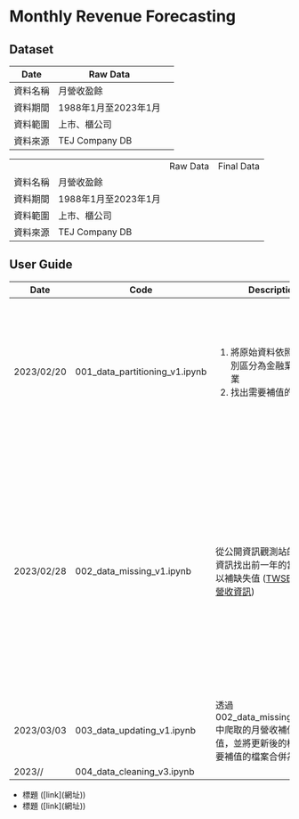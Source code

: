 # Monthly Revenue Forecasting

## Dataset

|Date|Raw Data||
|---|---|---|
|資料名稱|月營收盈餘||
|資料期間|1988年1月至2023年1月||
|資料範圍|上市、櫃公司||
|資料來源|TEJ Company DB||


<table>
  <th>
    <td></td>
    <td>Raw Data</td>
    <td>Final Data</td>
  </th>
  <tr>
    <td>資料名稱</td>
    <td colspan="2">月營收盈餘</td>
  </tr>
  <tr>
    <td>資料期間</td>
    <td>1988年1月至2023年1月</td>
    <td></td>
  </tr>
  <tr>
    <td>資料範圍</td>
    <td colspan="2">上市、櫃公司</td>
  </tr>
  <tr>
    <td>資料來源</td>
    <td colspan="2">TEJ Company DB</td>
  </tr>
</table>


## User Guide

|Date|Code|Description|References|
|---|---|---|---|
|2023/02/20|001_data_partitioning_v1.ipynb|<ol><li>將原始資料依照TSE產業別區分為金融業與非金融業</li><li>找出需要補值的缺失值</li></ul>|<ul><li>Pivot Table (樞紐分析表) ([link](https://www.learncodewithmike.com/2022/02/pandas-pivot-table.html))</li><li>Counting Continuous NaN Values for Pandas Time Series ([link](https://stackoverflow.com/questions/52561874/counting-continuous-nan-values-in-panda-time-series))</li></ul>|
|2023/02/28|002_data_missing_v1.ipynb|從公開資訊觀測站的每月營收資訊找出前一年的當月營收，以補缺失值 ([TWSE MOPS 月營收資訊](https://mops.twse.com.tw/mops/web/t05st10_ifrs))|<ul><li>Creating Time Range in Python: Date Range and Month Range ([link](https://catriscode.com/2021/02/27/creating-time-range-in-python/))</li><li>爬蟲：公開資訊觀測站-每月營收彙總表 ([link1](https://www.finlab.tw/%E8%B6%85%E7%B0%A1%E5%96%AE%E7%94%A8python%E6%8A%93%E5%8F%96%E6%AF%8F%E6%9C%88%E7%87%9F%E6%94%B6/)) ([link2](https://medium.com/renee0918/python%E7%88%AC%E8%9F%B2-%E5%80%8B%E8%82%A1%E6%AF%8F%E6%9C%88%E7%87%9F%E6%94%B6%E7%B5%B1%E8%A8%88-6651bc390b8e))</li><li>爬蟲：公開資訊觀測站-財務報表 ([link](https://www.finlab.tw/python-%E8%B2%A1%E5%A0%B1%E7%88%AC%E8%9F%B2-1-%E7%B6%9C%E5%90%88%E6%90%8D%E7%9B%8A%E8%A1%A8/))</li></ul>|
|2023/03/03|003_data_updating_v1.ipynb|透過 002_data_missing_v1.ipynb 中爬取的月營收補值列表補值，並將更新後的檔案和不需要補值的檔案合併為最終檔案||
|2023//|004_data_cleaning_v3.ipynb|||



<ul><li>標題 ([link](網址))</li><li>標題 ([link](網址))</li></ul>
